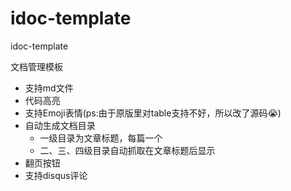 # idoc-template

idoc-template

文档管理模板


- 支持md文件
- 代码高亮
- 支持Emoji表情(ps:由于原版里对table支持不好，所以改了源码<span>:sob:</span>)
- 自动生成文档目录
    - 一级目录为文章标题，每篇一个
    - 二、三、四级目录自动抓取在文章标题后显示
- 翻页按钮
- 支持disqus评论




